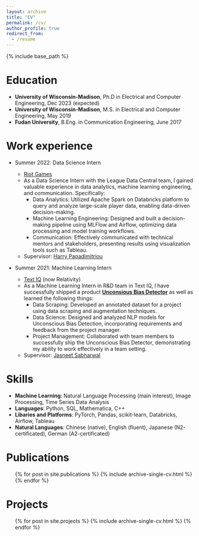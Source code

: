 ```yaml
---
layout: archive
title: "CV"
permalink: /cv/
author_profile: true
redirect_from:
  - /resume
---
```


{% include base_path %}

Education
======
* **University of Wisconsin-Madison**, Ph.D in Electrical and Computer Engineering, Dec 2023 (expected)
* **University of Wisconsin-Madison**, M.S. in Electrical and Computer Engineering, May 2019
* **Fudan University**, B.Eng. in Communication Engineering, June 2017

Work experience
======
* Summer 2022: Data Science Intern
  * [Riot Games](https://www.riotgames.com/en)
  * As a Data Science Intern with the League Data Central team, I gained valuable experience in data analytics, machine learning engineering, and communication. Specifically:
    * Data Analytics: Utilized Apache Spark on Databricks platform to query and analyze large-scale player data, enabling data-driven decision-making.
    * Machine Learning Engineering: Designed and built a decision-making pipeline using MLFlow and Airflow, optimizing data processing and model training workflows.
    * Communication: Effectively communicated with technical mentors and stakeholders, presenting results using visualization tools such as Tableau.
  * Supervisor: [Harry Papadimitriou](https://www.linkedin.com/in/charalampospapadimitriou/)

* Summer 2021: Machine Learning Intern
  * [Text IQ](https://www.relativity.com/data-solutions/textiq/) (now Relativity)
  * As a Machine Learning Intern in R&D team in Text IQ, I have successfully shipped a product [**Unconsious Bias Detector**](https://relativity.com/company/commitments/ai-for-good/) as well as learned the following things:
    * Data Scraping: Developed an annotated dataset for a project using data scraping and augmentation techniques.
    * Data Science: Designed and analyzed NLP models for Unconscious Bias Detection, incorporating requirements and feedback from the project manager.
    * Project Management: Collaborated with team members to successfully ship the Unconscious Bias Detector, demonstrating my ability to work effectively in a team setting.
  * Supervisor: [Jasneet Sabharwal](https://www.linkedin.com/in/jasneetsabharwal/)

Skills  
======
* **Machine Learning**: Natural Language Processing (main interest), Image Processing, Time Series Data Analysis
* **Languages**: Python, SQL, Mathematica, C++
* **Libaries and Platforms**: PyTorch, Pandas, scikit-learn, Databricks, Airflow, Tableau 
* **Natural Languages**: Chinese (native), English (fluent), Japanese (N2-certificated), German (A2-certificated)

Publications
======
  <ul>{% for post in site.publications %}
    {% include archive-single-cv.html %}
  {% endfor %}</ul>

Projects
======
  <ul>{% for post in site.projects %}
    {% include archive-single-cv.html %}
  {% endfor %}</ul>

  
